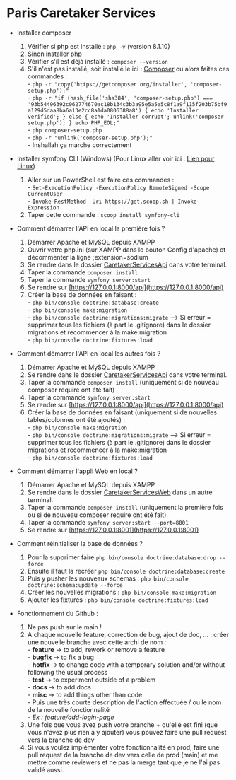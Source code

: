# Paris Caretaker Services

- Installer composer
    1) Vérifier si php est installé : `php -v` (version 8.1.10)
    2) Sinon installer php
    3) Vérifier s'il est déjà installé : `composer --version`
    4) S'il n'est pas installé, soit installé le ici : [Composer](https://getcomposer.org/Composer-Setup.exe) ou alors faites ces commandes :  
            - `php -r "copy('https://getcomposer.org/installer', 'composer-setup.php');"`  
            - `php -r "if (hash_file('sha384', 'composer-setup.php') === '93b54496392c062774670ac18b134c3b3a95e5a5e5c8f1a9f115f203b75bf9a129d5daa8ba6a13e2cc8a1da0806388a8') { echo 'Installer verified'; } else { echo 'Installer corrupt'; unlink('composer-setup.php'); } echo PHP_EOL;"`  
            - `php composer-setup.php`  
            - `php -r "unlink('composer-setup.php');"`  
            - Inshallah ça marche correctement

- Installer symfony CLI (Windows) (Pour Linux aller voir ici : [Lien pour Linux](https://symfony.com/download))
    1) Aller sur un PowerShell est faire ces commandes :  
            - `Set-ExecutionPolicy -ExecutionPolicy RemoteSigned -Scope CurrentUser`  
            - `Invoke-RestMethod -Uri https://get.scoop.sh | Invoke-Expression`
    2) Taper cette commande : `scoop install symfony-cli`

- Comment démarrer l'API en local la première fois ?
    1) Démarrer Apache et MySQL depuis XAMPP
    2) Ouvrir votre php.ini (sur XAMPP dans le bouton Config d'apache) et décommenter la ligne ;extension=sodium
    3) Se rendre dans le dossier [CaretakerServicesApi](./CaretakerServicesApi) dans votre terminal.
    4) Taper la commande `composer install`
    5) Taper la commande `symfony server:start`
    6) Se rendre sur [https://127.0.0.1:8000/api](https://127.0.0.1:8000/api)
    7) Créer la base de données en faisant :  
            - `php bin/console doctrine:database:create`  
            - `php bin/console make:migration`  
            - `php bin/console doctrine:migrations:migrate`  --> Si erreur = supprimer tous les fichiers (à part le .gitignore) dans le dossier migrations et recommencer à la make:migration  
            - `php bin/console doctrine:fixtures:load`

- Comment démarrer l'API en local les autres fois ?
    1) Démarrer Apache et MySQL depuis XAMPP
    3) Se rendre dans le dossier [CaretakerServicesApi](./CaretakerServicesApi) dans votre terminal.
    4) Taper la commande `composer install` (uniquement si de nouveau composer require ont été fait)
    5) Taper la commande `symfony server:start`
    6) Se rendre sur [https://127.0.0.1:8000/api](https://127.0.0.1:8000/api)
    7) Créer la base de données en faisant (uniquement si de nouvelles tables/colonnes ont été ajoutés) :  
            - `php bin/console make:migration`  
            - `php bin/console doctrine:migrations:migrate`  --> Si erreur = supprimer tous les fichiers (à part le .gitignore) dans le dossier migrations et recommencer à la make:migration  
            - `php bin/console doctrine:fixtures:load`

- Comment démarrer l'appli Web en local ?
    1) Démarrer Apache et MySQL depuis XAMPP
    2) Se rendre dans le dossier [CaretakerServicesWeb](./CaretakerServicesWeb) dans un autre terminal.
    4) Taper la commande `composer install` (uniquement la première fois ou si de nouveau composer require ont été fait)
    3) Taper la commande `symfony server:start --port=8001`
    4) Se rendre sur [https://127.0.0.1:8001](https://127.0.0.1:8001)

- Comment réinitialiser la base de données ?
    1) Pour la supprimer faire `php bin/console doctrine:database:drop --force`  
    2) Ensuite il faut la recréer `php bin/console doctrine:database:create`  
    3) Puis y pusher les nouveaux schemas : `php bin/console doctrine:schema:update --force`  
    4) Créer les nouvelles migrations : `php bin/console make:migration`  
    5) Ajouter les fixtures : `php bin/console doctrine:fixtures:load`

- Fonctionnement du Github :
    1) Ne pas push sur le main !
    2) A chaque nouvelle feature, correction de bug, ajout de doc, ... : créer une nouvelle branche avec cette archi de nom :  
            - **feature** -> to add, rework or remove a feature  
            - **bugfix** -> to fix a bug  
            - **hotfix** -> to change code with a temporary solution and/or without following the usual process  
            - **test** -> to experiment outside of a problem  
            - **docs** -> to add docs  
            - **misc** -> to add things other than code  
            - Puis une très courte description de l'action effectuée / ou le nom de la nouvelle fonctionnalité  
            - *Ex : feature/add-login-page*
    3) Une fois que vous avez push votre branche + qu'elle est fini (que vous n'avez plus rien à y ajouter) vous pouvez faire une pull request vers la branche de dev  
    4) Si vous voulez implémenter votre fonctionnalité en prod, faire une pull request de la branche de dev vers celle de prod (main) et me mettre comme reviewers et ne pas la merge tant que je ne l'ai pas validé aussi.